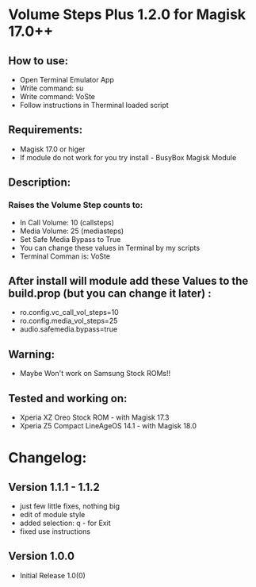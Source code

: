 # Volume Steps Plus 1.2.0 for Magisk 17.0++

## How to use:
- Open Terminal Emulator App
- Write command: su
- Write command: VoSte
- Follow instructions in Therminal loaded script 

## Requirements:
- Magisk 17.0 or higer
- If module do not work for you try install - BusyBox Magisk Module


## Description:
### Raises the Volume Step counts to:
- In Call Volume:	10 (callsteps) 
- Media Volume:		25 (mediasteps)
- Set Safe Media Bypass to True 
- You can change these values in Terminal by my scripts
- Terminal Comman is: VoSte


## After install will module add these Values to the build.prop (but you can change it later) :
- ro.config.vc_call_vol_steps=10
- ro.config.media_vol_steps=25
- audio.safemedia.bypass=true

## Warning:
- Maybe Won't work on Samsung Stock ROMs!!

## Tested and working on:
- Xperia XZ Oreo Stock ROM - with Magisk 17.3
- Xperia Z5 Compact LineAgeOS 14.1 - with Magisk 18.0

# Changelog:
## Version 1.1.1 - 1.1.2
  - just few little fixes, nothing big
  - edit of module style
  - added selection: q - for Exit
  - fixed use instructions

## Version 1.0.0
  - Initial Release 1.0(0)
